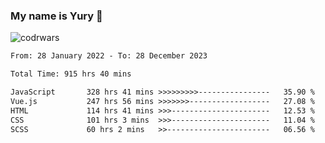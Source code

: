### My name is Yury 👋 
![codrwars](https://www.codewars.com/users/litury/badges/micro) 


<!--START_SECTION:waka-->

```txt
From: 28 January 2022 - To: 28 December 2023

Total Time: 915 hrs 40 mins

JavaScript       328 hrs 41 mins >>>>>>>>>----------------   35.90 %
Vue.js           247 hrs 56 mins >>>>>>>------------------   27.08 %
HTML             114 hrs 41 mins >>>----------------------   12.53 %
CSS              101 hrs 3 mins  >>>----------------------   11.04 %
SCSS             60 hrs 2 mins   >>-----------------------   06.56 %
```

<!--END_SECTION:waka-->

